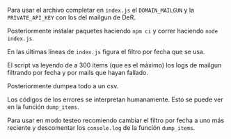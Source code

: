 Para usar el archivo completar en `index.js` el `DOMAIN_MAILGUN` y la 
`PRIVATE_API_KEY` con los del mailgun de DeR.

Posteriormente instalar paquetes haciendo `npm ci` y correr haciendo `node index.js`.

En las últimas líneas de `index.js` figura el filtro por fecha que se usa.

El script va leyendo de a 300 items (que es el máximo) los logs de mailgun filtrando 
por fecha y por mails que hayan fallado.

Posteriormente dumpea todo a un csv.

Los códigos de los errores se interpretan humanamente. Esto se puede ver en la función `dump_items`.

Para usar en modo testeo recomiendo cambiar el filtro por fecha a uno más reciente 
y descomentar los `console.log` de la función `dump_items`.
